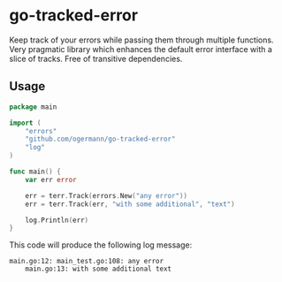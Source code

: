 # go-tracked-error
Keep track of your errors while passing them through multiple functions. Very pragmatic library which enhances
the default error interface with a slice of tracks. Free of transitive dependencies.

## Usage
````go
package main

import (
	"errors"
	"github.com/ogermann/go-tracked-error"
	"log"
)

func main() {
	var err error

	err = terr.Track(errors.New("any error"))
	err = terr.Track(err, "with some additional", "text")

	log.Println(err)
}
````

This code will produce the following log message:
```
main.go:12: main_test.go:108: any error
    main.go:13: with some additional text
```